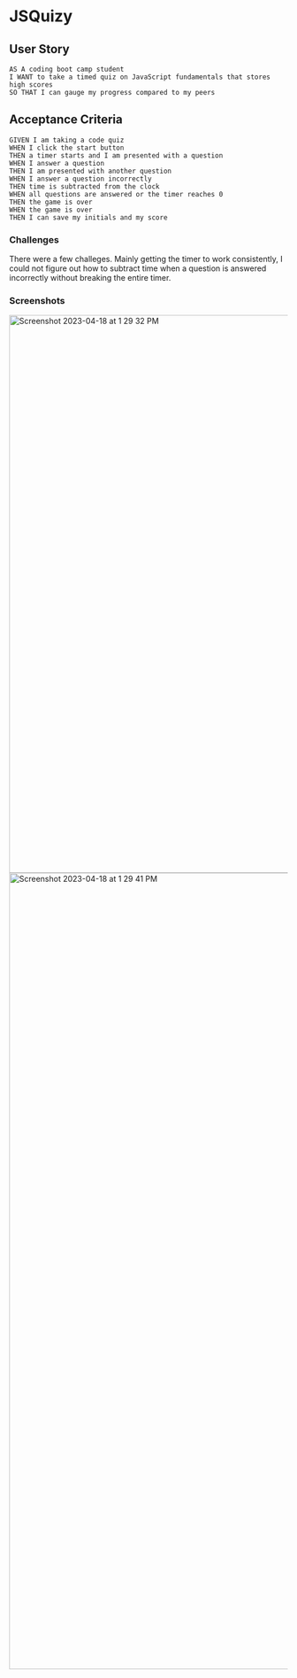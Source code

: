 # JSQuizy


## User Story

```
AS A coding boot camp student
I WANT to take a timed quiz on JavaScript fundamentals that stores high scores
SO THAT I can gauge my progress compared to my peers
```

## Acceptance Criteria

```
GIVEN I am taking a code quiz
WHEN I click the start button
THEN a timer starts and I am presented with a question
WHEN I answer a question
THEN I am presented with another question
WHEN I answer a question incorrectly
THEN time is subtracted from the clock
WHEN all questions are answered or the timer reaches 0
THEN the game is over
WHEN the game is over
THEN I can save my initials and my score
```
### Challenges
There were a few challeges. Mainly getting the timer to work consistently, I could not figure out how to subtract time when a question is answered incorrectly without breaking the entire timer. 

### Screenshots

<img width="1008" alt="Screenshot 2023-04-18 at 1 29 32 PM" src="https://user-images.githubusercontent.com/35505692/232899998-1964fd90-949f-4ada-a2c1-769e6729f53a.png">
<img width="1439" alt="Screenshot 2023-04-18 at 1 29 41 PM" src="https://user-images.githubusercontent.com/35505692/232900017-32deab16-caf6-4975-91c0-cf87436c4cb3.png">

